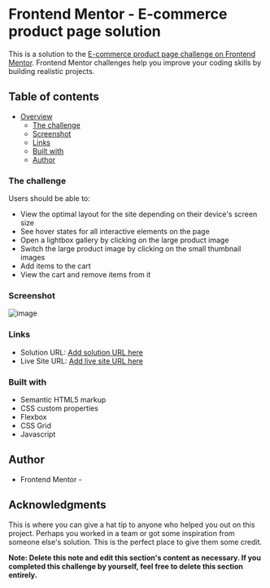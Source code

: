 # Frontend Mentor - E-commerce product page solution

This is a solution to the [E-commerce product page challenge on Frontend Mentor](https://www.frontendmentor.io/challenges/ecommerce-product-page-UPsZ9MJp6). Frontend Mentor challenges help you improve your coding skills by building realistic projects.

## Table of contents

- [Overview](#overview)
  - [The challenge](#the-challenge)
  - [Screenshot](#screenshot)
  - [Links](#links)
  - [Built with](#built-with)
  - [Author](#author)





### The challenge

Users should be able to:

- View the optimal layout for the site depending on their device's screen size
- See hover states for all interactive elements on the page
- Open a lightbox gallery by clicking on the large product image
- Switch the large product image by clicking on the small thumbnail images
- Add items to the cart
- View the cart and remove items from it

### Screenshot

![image](https://github.com/Okaga-AM/e-commerce/assets/127199665/4b0e796d-5e4b-4f6c-ab12-f60d56df47b2)



### Links

- Solution URL: [Add solution URL here](https://github.com/Okaga-AM/e-commerce)
- Live Site URL: [Add live site URL here](https://okaga-am.github.io/e-commerce/)



### Built with

- Semantic HTML5 markup
- CSS custom properties
- Flexbox
- CSS Grid
- Javascript



## Author
- Frontend Mentor - [](https://www.frontendmentor.io/profile/Okaga-AM)




## Acknowledgments

This is where you can give a hat tip to anyone who helped you out on this project. Perhaps you worked in a team or got some inspiration from someone else's solution. This is the perfect place to give them some credit.

**Note: Delete this note and edit this section's content as necessary. If you completed this challenge by yourself, feel free to delete this section entirely.**
